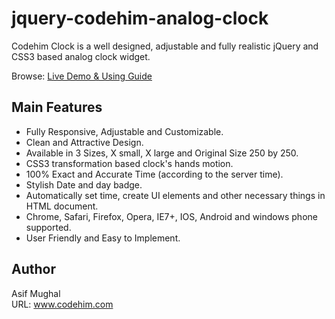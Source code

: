 # jquery-codehim-analog-clock
Codehim Clock is a well designed, adjustable and fully realistic jQuery and CSS3 based analog clock widget. 

Browse: [Live Demo & Using Guide](https://codehimblog.github.io/jquery-codehim-clock/) 

## Main Features 

* Fully Responsive, Adjustable and Customizable.
* Clean and Attractive Design.
* Available in 3 Sizes, X small, X large and Original Size 250 by 250.
* CSS3 transformation based clock's hands motion.
* 100% Exact and Accurate Time (according to the server time).
* Stylish Date and day badge.
* Automatically set time, create UI elements and other necessary things in HTML document.
* Chrome, Safari, Firefox, Opera, IE7+, IOS, Android and windows phone supported.
* User Friendly and Easy to Implement.

## Author 
Asif Mughal <br />
URL: www.codehim.com
